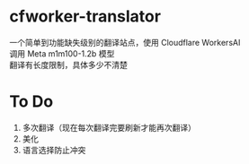 # cfworker-translator
一个简单到功能缺失级别的翻译站点，使用 Cloudflare WorkersAI<br>
调用 Meta m1m100-1.2b 模型<br>
翻译有长度限制，具体多少不清楚<br>
# To Do
1. 多次翻译（现在每次翻译完要刷新才能再次翻译）
2. 美化
3. 语言选择防止冲突
